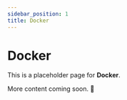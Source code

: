 ```yaml
---
sidebar_position: 1
title: Docker
---
```


# Docker

This is a placeholder page for **Docker**.

More content coming soon. 🚧

